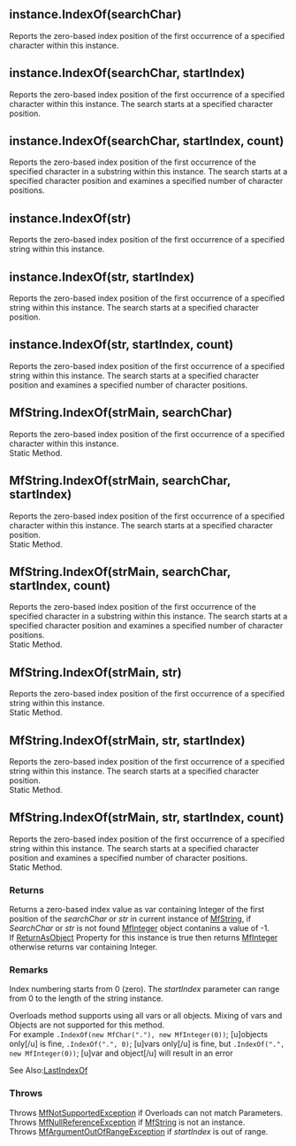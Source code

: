 ## instance.IndexOf(searchChar)  
Reports the zero-based index position of the first occurrence of a specified character within this instance.

## instance.IndexOf(searchChar, startIndex)  
Reports the zero-based index position of the first occurrence of a specified character within
this instance. The search starts at a specified character position.

## instance.IndexOf(searchChar, startIndex, count)  
Reports the zero-based index position of the first occurrence of the specified character
in a substring within this instance. The search starts at a specified character position and examines a specified number of character positions.

## instance.IndexOf(str)  
Reports the zero-based index position of the first occurrence of a specified string within this instance.

## instance.IndexOf(str, startIndex)  
Reports the zero-based index position of the first occurrence of a specified string within this instance.
The search starts at a specified character position.

## instance.IndexOf(str, startIndex, count)  
Reports the zero-based index position of the first occurrence of a specified string within this instance.
The search starts at a specified character position and examines a specified number of character positions.

## MfString.IndexOf(strMain, searchChar)  
Reports the zero-based index position of the first occurrence of a specified character within this instance.  
Static Method.

## MfString.IndexOf(strMain, searchChar, startIndex)  
Reports the zero-based index position of the first occurrence of a specified character within
this instance. The search starts at a specified character position.  
Static Method.

## MfString.IndexOf(strMain, searchChar, startIndex, count)  
Reports the zero-based index position of the first occurrence of the specified character
in a substring within this instance. The search starts at a specified character position and examines a specified number of character positions.  
Static Method.

## MfString.IndexOf(strMain, str)  
Reports the zero-based index position of the first occurrence of a specified string within this instance.  
Static Method.

## MfString.IndexOf(strMain, str, startIndex)  
Reports the zero-based index position of the first occurrence of a specified string within this instance.
The search starts at a specified character position.  
Static Method.

## MfString.IndexOf(strMain, str, startIndex, count)  
Reports the zero-based index position of the first occurrence of a specified string within this instance.
The search starts at a specified character position and examines a specified number of character positions.  
Static Method.

### Returns  
Returns a zero-based index value as var containing Integer of the first position of the
*searchChar* or *str* in current instance of [MfString](MfString.html), if *SearchChar* or *str* is not
found  [MfInteger](MfInteger.html) object contanins a value of -1.  
If [ReturnAsObject](MfString.ReturnAsObject.html) Property for this instance is true then
returns [MfInteger](MfInteger.html) otherwise returns var containing Integer.

### Remarks  
Index numbering starts from 0 (zero). The *startIndex* parameter can range from 0 to the length of the string instance.

Overloads method supports using all vars or all objects. Mixing of vars and Objects are not supported for this method.  
For example `.IndexOf(new MfChar("."), new MfInteger(0))`; [u]objects only[/u] is fine, `.IndexOf(".", 0)`; [u]vars only[/u] is fine,
but `.IndexOf(".", new MfInteger(0))`; [u]var and object[/u] will result in an error

See Also:[LastIndexOf](MfString.LastIndexOf.html)

### Throws  
Throws [MfNotSupportedException](MfNotSupportedException.html) if Overloads can not match Parameters.  
Throws [MfNullReferenceException](MfNullReferenceException.html) if [MfString](MfString.html) is not an instance.  
Throws [MfArgumentOutOfRangeException](MfArgumentOutOfRangeException.html) if *startIndex* is out of range.